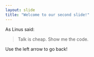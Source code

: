 ```yaml
---
layout: slide
title: "Welcome to our second slide!"
---
```

As Linus said:
> Talk is cheap. Show me the code.

Use the left arrow to go back!
